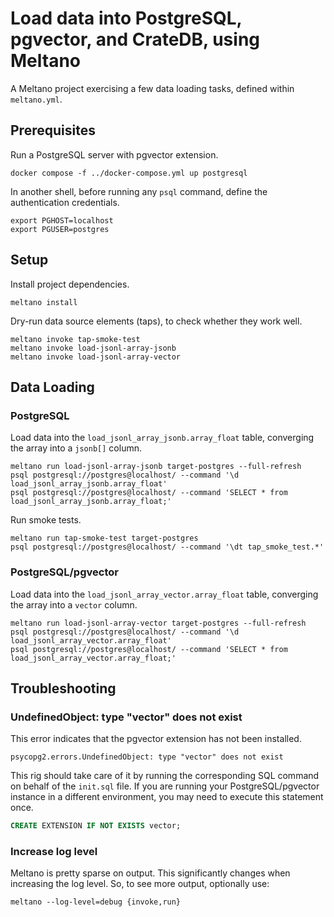 # Load data into PostgreSQL, pgvector, and CrateDB, using Meltano

A Meltano project exercising a few data loading tasks, defined
within `meltano.yml`.


## Prerequisites

Run a PostgreSQL server with pgvector extension.
```shell
docker compose -f ../docker-compose.yml up postgresql
```

In another shell, before running any `psql` command, define the authentication
credentials.
```shell
export PGHOST=localhost
export PGUSER=postgres
```


## Setup

Install project dependencies.
```shell
meltano install
```

Dry-run data source elements (taps), to check whether they work well.
```shell
meltano invoke tap-smoke-test
meltano invoke load-jsonl-array-jsonb
meltano invoke load-jsonl-array-vector
```


## Data Loading

### PostgreSQL
Load data into the `load_jsonl_array_jsonb.array_float` table, converging
the array into a `jsonb[]` column.
```shell
meltano run load-jsonl-array-jsonb target-postgres --full-refresh
psql postgresql://postgres@localhost/ --command '\d load_jsonl_array_jsonb.array_float'
psql postgresql://postgres@localhost/ --command 'SELECT * from load_jsonl_array_jsonb.array_float;'
```

Run smoke tests.
```shell
meltano run tap-smoke-test target-postgres
psql postgresql://postgres@localhost/ --command '\dt tap_smoke_test.*'
```

### PostgreSQL/pgvector
Load data into the `load_jsonl_array_vector.array_float` table, converging
the array into a `vector` column.
```shell
meltano run load-jsonl-array-vector target-postgres --full-refresh
psql postgresql://postgres@localhost/ --command '\d load_jsonl_array_vector.array_float'
psql postgresql://postgres@localhost/ --command 'SELECT * from load_jsonl_array_vector.array_float;'
```


## Troubleshooting

### UndefinedObject: type "vector" does not exist

This error indicates that the pgvector extension has not been installed.
```shell
psycopg2.errors.UndefinedObject: type "vector" does not exist
```

This rig should take care of it by running the corresponding SQL command
on behalf of the `init.sql` file. If you are running your PostgreSQL/pgvector
instance in a different environment, you may need to execute this statement
once.
```sql
CREATE EXTENSION IF NOT EXISTS vector;
```

### Increase log level
Meltano is pretty sparse on output. This significantly changes when increasing
the log level. So, to see more output, optionally use:
```shell
meltano --log-level=debug {invoke,run}
```
